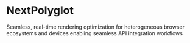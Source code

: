 # NextPolyglot
Seamless, real-time rendering optimization for heterogeneous browser ecosystems and devices enabling seamless API integration workflows
